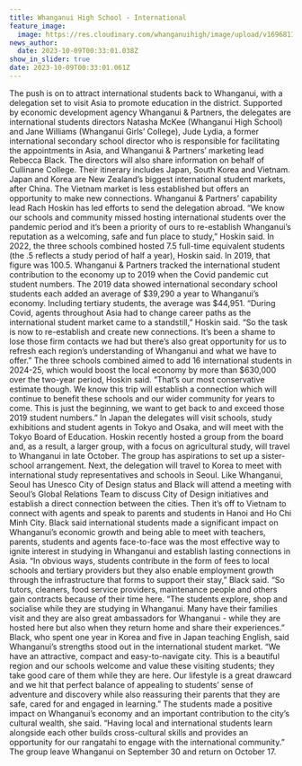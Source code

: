 ```yaml
---
title: Whanganui High School - International
feature_image:
  image: https://res.cloudinary.com/whanganuihigh/image/upload/v1696811560/News/International_Dept.jpg
news_author:
  date: 2023-10-09T00:33:01.038Z
show_in_slider: true
date: 2023-10-09T00:33:01.061Z
---
```

The push is on to attract international students back to Whanganui, with a delegation set to visit Asia to promote education in the district. Supported by economic development agency Whanganui & Partners, the delegates are international students directors Natasha McKee (Whanganui High School) and Jane Williams (Whanganui Girls’ College), Jude Lydia, a former international secondary school director who is responsible for facilitating the appointments in Asia, and Whanganui & Partners’ marketing lead Rebecca Black. The directors will also share information on behalf of Cullinane College. Their itinerary includes Japan, South Korea and Vietnam. Japan and Korea are New Zealand’s biggest international student markets, after China. The Vietnam market is less established but offers an opportunity to make new connections. Whanganui & Partners’ capability lead Rach Hoskin has led efforts to send the delegation abroad. “We know our schools and community missed hosting international students over the pandemic period and it’s been a priority of ours to re-establish Whanganui’s reputation as a welcoming, safe and fun place to study,” Hoskin said. In 2022, the three schools combined hosted 7.5 full-time equivalent students (the .5 reflects a study period of half a year), Hoskin said. In 2019, that figure was 100.5. Whanganui & Partners tracked the international student contribution to the economy up to 2019 when the Covid pandemic cut student numbers. The 2019 data showed international secondary school students each added an average of $39,290 a year to Whanganui’s economy. Including tertiary students, the average was $44,951. “During Covid, agents throughout Asia had to change career paths as the international student market came to a standstill,” Hoskin said. “So the task is now to re-establish and create new connections. It’s been a shame to lose those firm contacts we had but there’s also great opportunity for us to refresh each region’s understanding of Whanganui and what we have to offer.” The three schools combined aimed to add 16 international students in 2024-25, which would boost the local economy by more than $630,000 over the two-year period, Hoskin said. “That’s our most conservative estimate though. We know this trip will establish a connection which will continue to benefit these schools and our wider community
for years to come. This is just the beginning, we want to get back to and exceed those 2019 student numbers.” In Japan the delegates will visit schools, study exhibitions and student agents in Tokyo and Osaka, and will meet with the Tokyo Board of Education. Hoskin recently hosted a group from the board and, as a result, a larger group, with a focus on agricultural study, will travel to Whanganui in late October. The group has aspirations to set up a sister-school arrangement. Next, the delegation will travel to Korea to meet with international study representatives and schools in Seoul. Like Whanganui, Seoul has Unesco City of Design status and Black will attend a meeting with Seoul’s Global Relations Team to discuss City of Design initiatives and establish a direct connection between the cities. Then it’s off to Vietnam to connect with agents and speak to parents and students in Hanoi and Ho Chi Minh City. Black said international students made a significant impact on Whanganui’s economic growth and being able to meet with teachers, parents, students and agents face-to-face was the most effective way to ignite interest in studying in Whanganui and establish lasting connections in Asia. “In obvious ways, students contribute in the form of fees to local schools and tertiary providers but they also enable employment growth through the infrastructure that forms to support their stay,” Black said. “So tutors, cleaners, food service providers, maintenance people and others gain contracts because of their time here. “The students explore, shop and socialise while they are studying in Whanganui. Many have their families visit and they are also great ambassadors for Whanganui - while they are hosted here but also when they return home and share their experiences.” Black, who spent one year in Korea and five in Japan teaching English, said Whanganui’s strengths stood out in the international student market. “We have an attractive, compact and easy-to-navigate city. This is a beautiful region and our schools welcome and value these visiting students; they take good care of them while they are here. Our lifestyle is a great drawcard and we hit that perfect balance of appealing to students’ sense of adventure and discovery while also reassuring their parents that they are safe, cared for and engaged in learning.”
The students made a positive impact on Whanganui’s economy and an important contribution to the city’s cultural wealth, she said. “Having local and international students learn alongside each other builds cross-cultural skills and provides an opportunity for our rangatahi to engage with the international community.” The group leave Whanganui on September 30 and return on October 17.